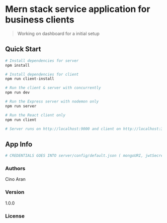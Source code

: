 # Mern stack service application for business clients

> Working on dashboard for a initial setup


## Quick Start

``` bash
# Install dependencies for server
npm install

# Install dependencies for client
npm run client-install

# Run the client & server with concurrently
npm run dev

# Run the Express server with nodemon only
npm run server

# Run the React client only
npm run client

# Server runs on http://localhost:9000 and client on http://localhost:3000
```

## App Info

``` bash
# CREDENTIALS GOES INTO server/config/default.json ( mongoURI, jwtSecret, ...)

```

### Authors

Cino Aran

### Version

1.0.0

### License

